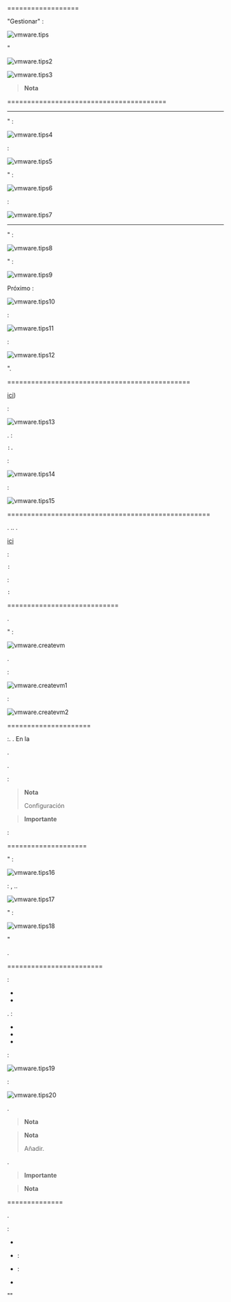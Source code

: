


 
==================


"Gestionar" :

![vmware.tips](images/vmware.tips.PNG)

"

![vmware.tips2](images/vmware.tips2.PNG)



![vmware.tips3](images/vmware.tips3.PNG)

> **Nota**
>
> 
> 

 
========================================






 
-------------------------


" :

![vmware.tips4](images/vmware.tips4.PNG)




 :

![vmware.tips5](images/vmware.tips5.PNG)


" :

![vmware.tips6](images/vmware.tips6.PNG)

 :

![vmware.tips7](images/vmware.tips7.PNG)



 
-----------------------

" :

![vmware.tips8](images/vmware.tips8.PNG)

" :

![vmware.tips9](images/vmware.tips9.PNG)


Próximo :

![vmware.tips10](images/vmware.tips10.PNG)



 :

![vmware.tips11](images/vmware.tips11.PNG)

 :

![vmware.tips12](images/vmware.tips12.PNG)


".

 
==============================================



[ici](http://www.virtual-sddc.ovh/exploiter-les-vaai-nfs-avec-un-nas-synology/))



 :

![vmware.tips13](images/vmware.tips13.PNG)




. 
 :

    :.

 :

![vmware.tips14](images/vmware.tips14.PNG)


 :

![vmware.tips15](images/vmware.tips15.PNG)

 
===================================================


. 
..
.


[ici](https://labs.vmware.com/flings/esxi-embedded-host-client)



 :

    :

 :

    :

 
============================

.


" :

![vmware.createvm](images/vmware.createvm.PNG)


.

 :

![vmware.createvm1](images/vmware.createvm1.PNG)


 :

![vmware.createvm2](images/vmware.createvm2.PNG)

 
=====================


:.
. En la


. 

.

 :

    

> **Nota**
>
> 
> Configuración

> **Importante**
>
> 
> 



 :

    

 
====================




" :

![vmware.tips16](images/vmware.tips16.PNG)

 : ,
..

![vmware.tips17](images/vmware.tips17.PNG)


" :

![vmware.tips18](images/vmware.tips18.PNG)

"

.

 
========================

 :

-   

-   

. 
 :

-   

-   
    

-   


 :

![vmware.tips19](images/vmware.tips19.PNG)

 :

![vmware.tips20](images/vmware.tips20.PNG)


.


> **Nota**
>
> 
> 
> 

> **Nota**
>
> 
> 
> 
> Añadir. 
> 



.

> **Importante**
>
> 
> 
> 
> 

> **Nota**
>
> 
> 

 
==============


.

 :

-   
    

-    :

<!-- -->

    

-    :

<!-- -->

    

-   
    


""

